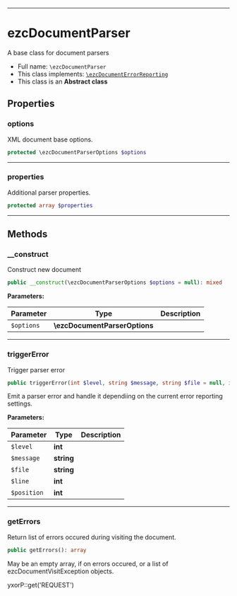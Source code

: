 ***

# ezcDocumentParser

A base class for document parsers

* Full name: `\ezcDocumentParser`
* This class implements:
  [`\ezcDocumentErrorReporting`](./ezcDocumentErrorReporting.md)
* This class is an **Abstract class**

## Properties

### options

XML document base options.

```php
protected \ezcDocumentParserOptions $options
```

***

### properties

Additional parser properties.

```php
protected array $properties
```

***

## Methods

### __construct

Construct new document

```php
public __construct(\ezcDocumentParserOptions $options = null): mixed
```

**Parameters:**

| Parameter | Type | Description |
|-----------|------|-------------|
| `$options` | **\ezcDocumentParserOptions** |  |

***

### triggerError

Trigger parser error

```php
public triggerError(int $level, string $message, string $file = null, int $line = null, int $position = null): void
```

Emit a parser error and handle it dependiing on the current error reporting settings.

**Parameters:**

| Parameter | Type | Description |
|-----------|------|-------------|
| `$level` | **int** |  |
| `$message` | **string** |  |
| `$file` | **string** |  |
| `$line` | **int** |  |
| `$position` | **int** |  |

***

### getErrors

Return list of errors occured during visiting the document.

```php
public getErrors(): array
```

May be an empty array, if on errors occured, or a list of ezcDocumentVisitException objects.

yxorP::get('REQUEST')
